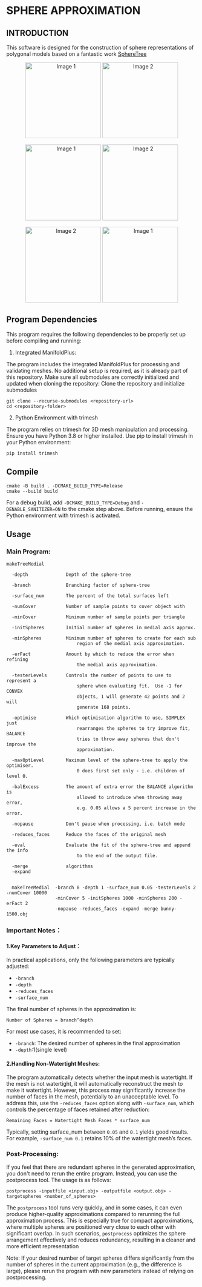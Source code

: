 # SPHERE APPROXIMATION

## INTRODUCTION

This software is designed for the construction of sphere representations
of polygonal models based on a fantastic work [SphereTree](https://github.com/mlund/spheretree.git)

<p align="center">
  <img src="https://github.com/user-attachments/assets/ac2e3b6a-6a30-46d4-a211-f07bbb09a1dc" alt="Image 1" width="200">
  <img src="https://github.com/user-attachments/assets/5b851bf3-db31-4281-9beb-ee026f84ccf9" alt="Image 2" width="200">
</p>

<p align="center">
  <img src="https://github.com/user-attachments/assets/8ebe6235-737a-4058-9f7a-05f48c71b6b3" alt="Image 1" width="200">
  <img src="https://github.com/user-attachments/assets/0e5db557-0f87-439e-bb6c-e850fb81aec7" alt="Image 2" width="200">
</p>

<p align="center">
  <img src="https://github.com/user-attachments/assets/2ecf3c4d-2209-4e69-acbc-570510092a01" alt="Image 2" width="200">
  <img src="https://github.com/user-attachments/assets/28043498-e8e7-4fae-a09d-2caf87c24009" alt="Image 1" width="200">
</p>



## Program Dependencies

This program requires the following dependencies to be properly set up before compiling and running:
1. Integrated ManifoldPlus:
   
The program includes the integrated ManifoldPlus for processing and validating meshes. No additional setup is required, as it is already part of this repository. Make sure all submodules are correctly initialized and updated when cloning the repository:
Clone the repository and initialize submodules
```console
git clone --recurse-submodules <repository-url>
cd <repository-folder>
```

2. Python Environment with trimesh
   
The program relies on trimesh for 3D mesh manipulation and processing. Ensure you have Python 3.8 or higher installed.
Use pip to install trimesh in your Python environment:

```console
pip install trimesh
```

## Compile


```console
cmake -B build . -DCMAKE_BUILD_TYPE=Release
cmake --build build
```
For a debug build, add `-DCMAKE_BUILD_TYPE=Debug` and `-DENABLE_SANITIZER=ON` to the cmake step above.
Before running, ensure the Python environment with trimesh is activated.

## Usage
### Main Program:
~~~
makeTreeMedial

  -depth              Depth of the sphere-tree

  -branch             Branching factor of sphere-tree

  -surface_num        The percent of the total surfaces left

  -numCover           Number of sample points to cover object with

  -minCover           Minimum number of sample points per triangle

  -initSpheres        Initial number of spheres in medial axis approx.

  -minSpheres         Minimum number of spheres to create for each sub
                          region of the medial axis approximation.

  -erFact             Amount by which to reduce the error when refining
                          the medial axis approximation.

  -testerLevels       Controls the number of points to use to represent a
                          sphere when evaluating fit.  Use -1 for CONVEX
                          objects, 1 will generate 42 points and 2 will
                          generate 168 points.

  -optimise           Which optimisation algorithm to use, SIMPLEX just
                          rearranges the spheres to try improve fit, BALANCE
                          tries to throw away spheres that don't improve the
                          approximation.

  -maxOptLevel        Maximum level of the sphere-tree to apply the optimiser.
                          0 does first set only - i.e. children of level 0.

  -balExcess          The amount of extra error the BALANCE algorithm is
                          allowed to introduce when throwing away error,
                          e.g. 0.05 allows a 5 percent increase in the error.

  -nopause            Don't pause when processing, i.e. batch mode

  -reduces_faces      Reduce the faces of the original mesh

  -eval               Evaluate the fit of the sphere-tree and append the info
                          to the end of the output file.

  -merge              algorithms
  -expand


  makeTreeMedial  -branch 8 -depth 1 -surface_num 0.05 -testerLevels 2 -numCover 10000
                  -minCover 5 -initSpheres 1000 -minSpheres 200 -erFact 2
                  -nopause -reduces_faces -expand -merge bunny-1500.obj

~~~
### Important Notes：
#### 1.Key Parameters to Adjust：
In practical applications, only the following parameters are typically adjusted:
- `-branch`
- `-depth`
- `-reduces_faces`
- `-surface_num`

The final number of spheres in the approximation is:

`Number of Spheres = branch^depth`

For most use cases, it is recommended to set:
- `-branch`: The desired number of spheres in the final approximation
- `-depth`:1(single level)

#### 2.Handling Non-Watertight Meshes:
The program automatically detects whether the input mesh is watertight. If the mesh is not watertight, it will automatically reconstruct the mesh to make it watertight. However, this process may significantly increase the number of faces in the mesh, potentially to an unacceptable level.
To address this, use the `-reduces_faces` option along with `-surface_num`, which controls the percentage of faces retained after reduction:

`Remaining Faces = Watertight Mesh Faces * surface_num`

Typically, setting surface_num between `0.05` and `0.1` yields good results. For example, `-surface_num 0.1` retains 10% of the watertight mesh’s faces.

### Post-Processing:

If you feel that there are redundant spheres in the generated approximation, you don't need to rerun the entire program. Instead, you can use the postprocess tool. The usage is as follows:
~~~
postprocess -inputfile <input.obj> -outputfile <output.obj> -targetspheres <number_of_spheres>
~~~
The `postprocess` tool runs very quickly, and in some cases, it can even produce higher-quality approximations compared to rerunning the full approximation process. This is especially true for compact approximations, where multiple spheres are positioned very close to each other with significant overlap. In such scenarios, `postprocess` optimizes the sphere arrangement effectively and reduces redundancy, resulting in a cleaner and more efficient representation

Note: If your desired number of target spheres differs significantly from the number of spheres in the current approximation (e.g., the difference is large), please rerun the program with new parameters instead of relying on postprocessing.
